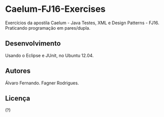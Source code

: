 Caelum-FJ16-Exercises
=====================

Exercícios da apostila Caelum - Java Testes, XML e  Design Patterns - FJ16.
Praticando programação em pares/dupla.

Desenvolvimento
---------------

Usando o Eclipse e JUnit, no Ubuntu 12.04.

Autores
------

Álvaro Fernando.
Fagner Rodrigues.

Licença
-------

(?)


